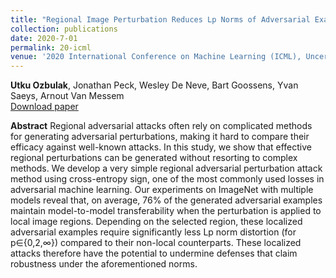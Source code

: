 ```yaml
---
title: "Regional Image Perturbation Reduces Lp Norms of Adversarial Examples While Maintaining Model-to-model Transferability"
collection: publications
date: 2020-7-01
permalink: 20-icml
venue: '2020 International Conference on Machine Learning (ICML), Uncertainty & Robustness in Deep Learning (UDL)'
---
```

**Utku Ozbulak**, Jonathan Peck, Wesley De Neve, Bart Goossens, Yvan Saeys, Arnout Van Messem <br /> [Download paper](https://arxiv.org/abs/2007.03198)

**Abstract**
Regional adversarial attacks often rely on complicated methods for generating adversarial perturbations, making it hard to compare their efficacy against well-known attacks. In this study, we show that effective regional perturbations can be generated without resorting to complex methods. We develop a very simple regional adversarial perturbation attack method using cross-entropy sign, one of the most commonly used losses in adversarial machine learning. Our experiments on ImageNet with multiple models reveal that, on average, 76% of the generated adversarial examples maintain model-to-model transferability when the perturbation is applied to local image regions. Depending on the selected region, these localized adversarial examples require significantly less Lp norm distortion (for p∈{0,2,∞}) compared to their non-local counterparts. These localized attacks therefore have the potential to undermine defenses that claim robustness under the aforementioned norms. 
